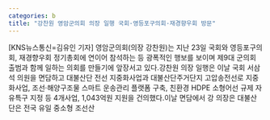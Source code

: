 ```yaml
---
categories: b
title: "강찬원 영암군의회 의장 일행 국회·영등포구의회·재경향우회 방문"
---
```

[KNS뉴스통신=김유인 기자] 영암군의회(의장 강찬원)는 지난 23일 국회와 영등포구의회, 재경향우회 정기총회에 연이어 참석하는 등 광폭적인 행보를 보이며 제9대 군의회 출범과 함께 일하는 의회를 만들기에 앞장서고 있다.강찬원 의장 일행은 이날 국회 서삼석 의원을 면담하고 대불산단 전선 지중화사업과 대불산단주거단지 고압송전선로 지중화사업, 조선·해양구조물 스마트 운송관리 플랫폼 구축, 친환경 HDPE 소형어선 규제 자유특구 지정 등 4개사업, 1,043억원 지원을 건의했다.이날 면담에서 강 의장은 대불산단은 전국 유일 중소형 조선산